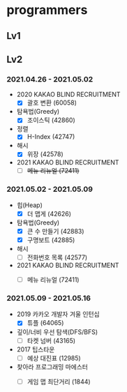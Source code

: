 # programmers

## Lv1


## Lv2
### 2021.04.26 - 2021.05.02

- 2020 KAKAO BLIND RECRUITMENT 
    - [x] 괄호 변환 (60058)
- 탐욕법(Greedy)
    - [x] 조이스틱 (42860)
- 정렬
    - [x] H-Index (42747)
- 해시
    - [x] 위장 (42578)
- 2021 KAKAO BLIND RECRUITMENT
    - [ ] ~~메뉴 리뉴얼 (72411)~~
    
### 2021.05.02 - 2021.05.09

- 힙(Heap)
    - [x] 더 맵게 (42626)
- 탐욕법(Greedy)
    - [x] 큰 수 만들기 (42883)
    - [x] 구명보트 (42885)
- 해시
    - [ ] 전화번호 목록 (42577)
- 2021 KAKAO BLIND RECRUITMENT
    - [ ] 메뉴 리뉴얼 (72411)


### 2021.05.09 - 2021.05.16

- 2019 카카오 개발자 겨울 인턴십
    - [x] 튜플 (64065)
- 깊이/너비 우선 탐색(DFS/BFS)
    - [ ] 타켓 넘버 (43165)
- 2017 팁스타운
    - [ ] 예상 대진표 (12985)
- 찾아라 프로그래밍 마에스터
    - [ ] 게임 맵 최단거리 (1844)

